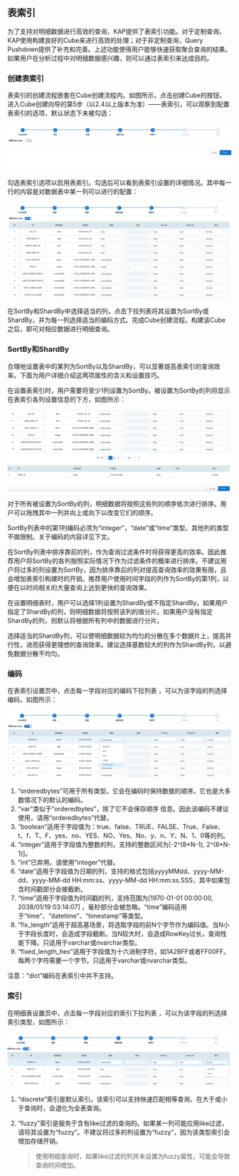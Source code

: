 ## 表索引

为了支持对明细数据进行高效的查询，KAP提供了表索引功能。对于定制查询，KAP使用构建良好的Cube来进行高效的处理；对于非定制查询，Query Pushdown提供了补充和完善。上述功能使得用户能够快速获取聚合查询的结果。如果用户在分析过程中对明细数据感兴趣，则可以通过表索引来达成目的。

### 创建表索引

表索引的创建流程嵌套在Cube创建流程内。如图所示，点击创建Cube的按钮，进入Cube创建向导的第5步（以2.4以上版本为准）——表索引，可以观察到配置表索引的选项，默认状态下未被勾选：

![](images/table_index/table_index_disable.png)

勾选表索引选项以启用表索引。勾选后可以看到表索引设置的详细情况。其中每一行的内容是对数据表中某一列可以进行的配置：

![](images/table_index/table_index_enable.png)

在SortBy和ShardBy中选择适当的列，点击下拉列表将其设置为SortBy或ShardBy，并为每一列选择适当的编码方式。完成Cube创建流程。构建该Cube之后，即可对相应数据进行明细查询。

### SortBy和ShardBy

合理地设置表中的某列为SortBy以及ShardBy，可以显著提高表索引的查询效率。下面为用户详细介绍这两项属性的含义和设置技巧。

在设置表索引时，用户需要将至少1列设置为SortBy。被设置为SortBy的列将显示在表索引各列设置信息的下方，如图所示：

![](images/table_index/table_index_sortby.png)

对于所有被设置为SortBy的列，明细数据将按照这些列的顺序依次进行排序。用户可以拖拽其中一列并向上或向下以改变它们的顺序。

SortBy列表中的第1列编码必须为“integer”，“date”或“time”类型。其他列的类型不做限制。关于编码的内容详见下文。

在SortBy列表中排序靠前的列，作为查询过滤条件时将获得更高的效率。因此推荐用户将SortBy的各列按照实际情况下作为过滤条件的概率进行排序。不建议用户将过多的列设置为SortBy，因为排序靠后的列对提高查询效率的效果有限，且会增加表索引构建时的开销。推荐用户使用时间字段的列作为SortBy的第1列，以便在以时间相关的大量查询上达到更快的查询效果。

在设置明细表时，用户可以选择1列设置为ShardBy或不指定ShardBy。如果用户指定了ShardBy的列，则明细数据将按照该列的值分片。如果用户没有指定ShardBy的列，则默认将根据所有列中的数据进行分片。

选择适当的ShardBy列，可以使明细数据较为均匀的分散在多个数据片上，提高并行性，进而获得更理想的查询效率。建议选择基数较大的列作为ShardBy列，以避免数据分散不均匀。

### 编码

在表索引设置页中，点击每一字段对应的编码下拉列表 ，可以为该字段的列选择编码，如图所示：

![](images/table_index/table_index_encode.png)

1. “orderedbytes”可用于所有类型。它会在编码时保持数据的顺序。它也是大多数情况下的默认的编码。
2. “var”类似于“orderedbytes”，除了它不会保存顺序 信息。因此该编码不建议使用，请用“orderedbytes”代替。 
3. “boolean”适用于字段值为：true、false、TRUE、FALSE、True、False、t、f、T、F、yes、no、YES、NO、Yes、No、y、n、Y、N、1、0等的列。
4. “integer”适用于字段值为整数的列，支持的整数区间为[-2^(8\*N-1), 2^(8*N-1)]。 
5. “int”已弃用，请使用“integer”代替。 
6. “date”适用于字段值为日期的列，支持的格式包括yyyyMMdd、yyyy-MM-dd、yyyy-MM-dd HH:mm:ss、yyyy-MM-dd HH:mm:ss.SSS，其中如果包含时间戳部分会被截断。
7. “time”适用于字段值为时间戳的列，支持范围为[1970-01-01 00:00:00, 2038/01/19 03:14:07] ，毫秒部分会被忽略。“time”编码适用于“time”、“datetime”、“timestamp”等类型。
8. “fix_length”适用于超高基场景，将选取字段的前N个字节作为编码值。当N小于字段长度时，会造成字段截断。当N较大时，会造成RowKey过长，查询性能下降。只适用于varchar或nvarchar类型。
9. “fixed_length_hex”适用于字段值为十六进制字符，如1A2BFF或者FF00FF。每两个字符需要一个字节。只适用于varchar或nvarchar类型。

注意：“dict”编码在表索引中并不支持。

### 索引

在明细表设置页中，点击每一字段对应的索引下拉列表 ，可以为该字段的列选择索引类型，如图所示：

![](images/table_index/table_index_index.png)

1. “discrete”索引是默认索引。该索引可以支持快速匹配相等查询，在大于或小于查询时，会退化为全表查询。

2. “fuzzy”索引是服务于含有like过滤的查询的。如果某一列可能应用like过滤，请将其设置为“fuzzy”。不建议将过多的列设置为“fuzzy”，因为该类型索引会增加存储开销。

   > 使用明细查询时，如果like过滤的列并未设置为fuzzy属性，可能会导致查询时间增加。
